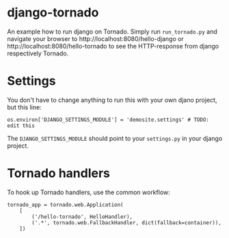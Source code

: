 django-tornado
==============

An example how to run django on Tornado. Simply run `run_tornado.py` and navigate your browser to http://localhost:8080/hello-django or http://localhost:8080/hello-tornado to see the HTTP-response from django respectively Tornado.

Settings
========

You don't have to change anything to run this with your own djano project, but this line:

```
os.environ['DJANGO_SETTINGS_MODULE'] = 'demosite.settings' # TODO: edit this
```

The `DJANGO_SETTINGS_MODULE` should point to your `settings.py` in your django project.

Tornado handlers
================

To hook up Tornado handlers, use the common workflow:

```
tornado_app = tornado.web.Application(
    [
        ('/hello-tornado', HelloHandler),
        ('.*', tornado.web.FallbackHandler, dict(fallback=container)),
    ])
